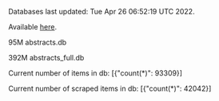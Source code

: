 Databases last updated: Tue Apr 26 06:52:19 UTC 2022. 

Available [here](https://github.com/cbeauhilton/ash-db/releases).


95M	abstracts.db

392M	abstracts_full.db

Current number of items in db:
[{"count(*)": 93309}]

Current number of scraped items in db:
[{"count(*)": 42042}]
